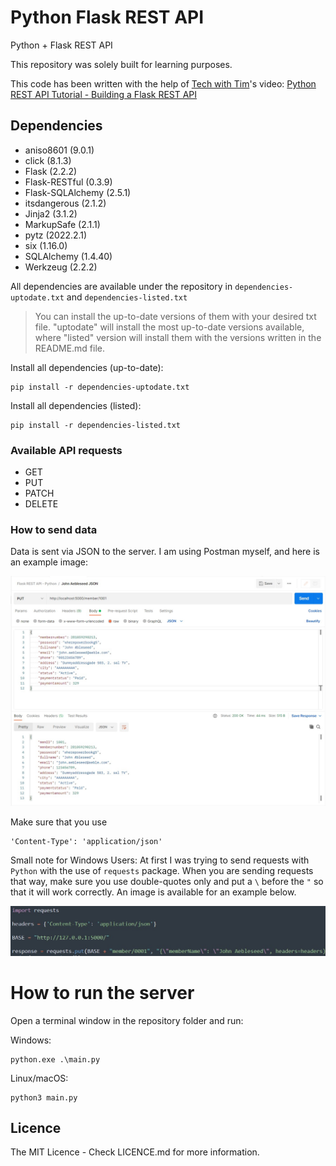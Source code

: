 # Python Flask REST API
 Python + Flask REST API

 This repository was solely built for learning purposes.
 
 This code has been written with the help of [Tech with Tim](https://www.youtube.com/c/TechWithTim)'s video: [Python REST API Tutorial - Building a Flask REST API](https://www.youtube.com/watch?v=GMppyAPbLYk)


## Dependencies
- aniso8601 (9.0.1)
- click (8.1.3)
- Flask (2.2.2)
- Flask-RESTful (0.3.9)
- Flask-SQLAlchemy (2.5.1)
- itsdangerous (2.1.2)
- Jinja2 (3.1.2)
- MarkupSafe (2.1.1)
- pytz (2022.2.1)
- six (1.16.0)
- SQLAlchemy (1.4.40)
- Werkzeug (2.2.2)

All dependencies are available under the repository in `dependencies-uptodate.txt` and `dependencies-listed.txt`

> You can install the up-to-date versions of them with your desired txt file. "uptodate" will install the most up-to-date versions available, where "listed" version will install them with the versions written in the README.md file.

Install all dependencies (up-to-date):

```
pip install -r dependencies-uptodate.txt
```

Install all dependencies (listed):
```
pip install -r dependencies-listed.txt
```

### Available API requests

- GET
- PUT
- PATCH
- DELETE

### How to send data

Data is sent via JSON to the server.
I am using Postman myself, and here is an example image:

![Postman Request](https://github.com/erentomurcuk/Python-Flask-REST-API/blob/main/imgs/postman_example.jpg)

Make sure that you use

```
'Content-Type': 'application/json'
```

Small note for Windows Users: At first I was trying to send requests with `Python` with the use of `requests` package. When you are sending requests that way, make sure you use double-quotes only and put a `\` before the `"` so that it will work correctly. An image is available for an example below.

![Python Request](https://github.com/erentomurcuk/Python-Flask-REST-API/blob/main/imgs/requests_example.jpg)

# How to run the server

Open a terminal window in the repository folder and run:

Windows:
```
python.exe .\main.py
```

Linux/macOS:
```
python3 main.py
```

## Licence

The MIT Licence - Check LICENCE.md for more information.
